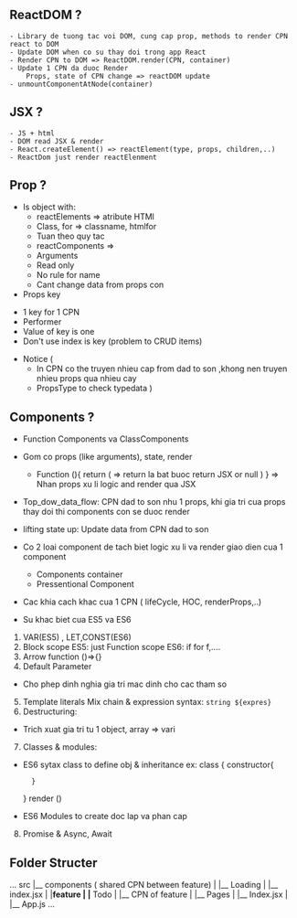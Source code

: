 ## ReactDOM ?
    - Library de tuong tac voi DOM, cung cap prop, methods to render CPN react to DOM
    - Update DOM when co su thay doi trong app React
    - Render CPN to DOM => ReactDOM.render(CPN, container)
    - Update 1 CPN da duoc Render
        Props, state of CPN change => reactDOM update
    - unmountComponentAtNode(container) 
## JSX ? 
    - JS + html 
    - DOM read JSX & render 
    - React.createElement() => reactElement(type, props, children,..)
    - ReactDom just render reactElenment
## Prop ? 
* Is object with:
    + reactElements => atribute HTMl
    - Class, for => classname, htmlfor
    - Tuan theo quy tac
    + reactComponents =>
    - Arguments 
    - Read only
    - No rule for name
    - Cant change data from props con
* Props key 
- 1 key for 1 CPN
- Performer
- Value of key is one 
- Don't use index is key (problem to CRUD items)
* Notice (
    - In CPN co the truyen nhieu cap from dad to son ,khong nen truyen nhieu props qua nhieu cay
    - PropsType to check typedata
)

## Components ? 
- Function Components va ClassComponents 
- Gom co props (like arguments), state, render 
    + Function (){
        return (
            => return la bat buoc return JSX or null
        )
    }
=> Nhan props xu li logic and render qua JSX    

- Top_dow_data_flow:
CPN dad to son nhu 1 props, khi gia tri cua props thay doi thi components con se duoc render 

- lifting state up:
Update data from CPN dad to son 

- Co 2 loai component de tach biet logic xu li va render giao dien cua 1 component
    + Components container
    + Pressentional Component

- Cac khia cach khac cua 1 CPN ( lifeCycle, HOC, renderProps,..)

*  Su khac biet cua ES5 va ES6
1. VAR(ES5) , LET,CONST(ES6)
2. Block scope 
ES5: just Function scope 
ES6: if for f,....
3. Arrow function 
()=>{}
4. Default Parameter
- Cho phep dinh nghia gia tri mac dinh cho cac tham so 
5. Template literals 
Mix chain & expression  syntax: `string ${expres}`
6. Destructuring:
- Trich xuat gia tri tu 1 object, array => vari
7. Classes & modules:
- ES6 sytax class to define obj & inheritance 
    ex: class {
        constructor{
            
        }
    }
    render ()

- ES6 Modules to create doc lap va phan cap 
8. Promise & Async, Await

## Folder Structer
...
src 
|__ components ( shared CPN between feature)
|  |__ Loading
|     |__ index.jsx
|
|__feature
|  |__ Todo
|     |__ CPN of feature
|     |__ Pages
|     |__ Index.jsx
|
|__ App.js
...